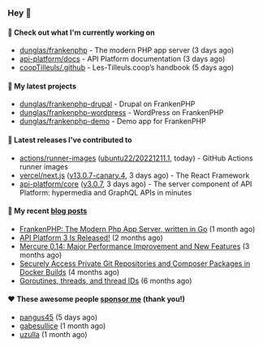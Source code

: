 ### Hey 👋

#### 👷 Check out what I'm currently working on

- [dunglas/frankenphp](https://github.com/dunglas/frankenphp) - The modern PHP app server (3 days ago)
- [api-platform/docs](https://github.com/api-platform/docs) - API Platform documentation (3 days ago)
- [coopTilleuls/.github](https://github.com/coopTilleuls/.github) - Les-Tilleuls.coop’s handbook (5 days ago)

#### 🌱 My latest projects

- [dunglas/frankenphp-drupal](https://github.com/dunglas/frankenphp-drupal) - Drupal on FrankenPHP
- [dunglas/frankenphp-wordpress](https://github.com/dunglas/frankenphp-wordpress) - WordPress on FrankenPHP
- [dunglas/frankenphp-demo](https://github.com/dunglas/frankenphp-demo) - Demo app for FrankenPHP

#### 🔭 Latest releases I've contributed to

- [actions/runner-images](https://github.com/actions/runner-images) ([ubuntu22/20221211.1](https://github.com/actions/runner-images/releases/tag/ubuntu22/20221211.1), today) - GitHub Actions runner images
- [vercel/next.js](https://github.com/vercel/next.js) ([v13.0.7-canary.4](https://github.com/vercel/next.js/releases/tag/v13.0.7-canary.4), 3 days ago) - The React Framework
- [api-platform/core](https://github.com/api-platform/core) ([v3.0.7](https://github.com/api-platform/core/releases/tag/v3.0.7), 3 days ago) - The server component of API Platform: hypermedia and GraphQL APIs in minutes

#### 📜 My recent [blog posts](https://dunglas.fr)

- [FrankenPHP: The Modern Php App Server, written in Go](https://dunglas.dev/2022/10/frankenphp-the-modern-php-app-server-written-in-go/) (1 month ago)
- [API Platform 3 Is Released!](https://dunglas.dev/2022/09/api-platform-3-is-released/) (2 months ago)
- [Mercure 0.14: Major Performance Improvement and New Features](https://dunglas.dev/2022/09/mercure-0-14/) (3 months ago)
- [Securely Access Private Git Repositories and Composer Packages in Docker Builds](https://dunglas.dev/2022/08/securely-access-private-git-repositories-and-composer-packages-in-docker-builds/) (4 months ago)
- [Goroutines, threads, and thread IDs](https://dunglas.dev/2022/05/goroutines-threads-and-thread-ids/) (6 months ago)

#### ❤️ These awesome people [sponsor me](https://github.com/sponsors/dunglas) (thank you!)

- [pangus45](https://github.com/pangus45) (5 days ago)
- [gabesullice](https://github.com/gabesullice) (1 month ago)
- [uzulla](https://github.com/uzulla) (1 month ago)
